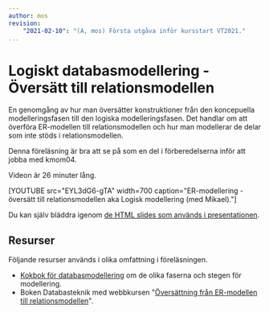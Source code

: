 ```yaml
---
author: mos
revision:
    "2021-02-10": "(A, mos) Första utgåva inför kursstart VT2021."
...
```

Logiskt databasmodellering - Översätt till relationsmodellen
====================

En genomgång av hur man översätter konstruktioner från den koncepuella modelleringsfasen till den logiska modelleringsfasen. Det handlar om att överföra ER-modellen till relationsmodellen och hur man modellerar de delar som inte stöds i relationsmodellen.

Denna föreläsning är bra att se på som en del i förberedelserna inför att jobba med kmom04.

Videon är 26 minuter lång.

[YOUTUBE src="EYL3dG6-gTA" width=700 caption="ER-modellering - översätt till relationsmodellen aka Logisk modellering (med Mikael)."]

Du kan själv bläddra igenom [de HTML slides som används i presentationen](kursmaterial/databas/forelasning/v1/f04-er-oversatt-till-relationsmodellen/slide.html).



Resurser
------------------------

Följande resurser används i olika omfattning i föreläsningen.

* [Kokbok för databasmodellering](https://dbwebb.se/kunskap/kokbok-for-databasmodellering) om de olika faserna och stegen för modellering.
* Boken Databasteknik med webbkursen "[Översättning från ER-modellen till relationsmodellen](http://www.databasteknik.se/webbkursen/er2relationer/index.html)".
